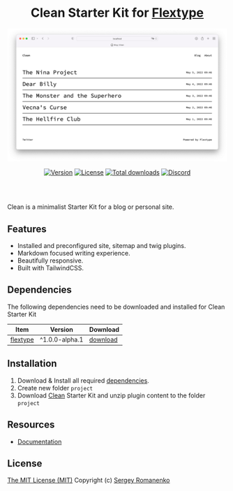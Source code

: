 <h1 align="center">Clean Starter Kit for <a href="https://awilum.github.io/flextype">Flextype</a></h1>

![preview](preview.png)

<p align="center">
<a href="https://github.com/flextype-starter-kits/clean/releases"><img alt="Version" src="https://img.shields.io/github/release/flextype-starter-kits/clean.svg?label=version&color=black&style=for-the-badge"></a> <a href="https://github.com/flextype-starter-kits/clean"><img src="https://img.shields.io/badge/license-MIT-blue.svg?color=black&style=for-the-badge" alt="License"></a> <a href="https://github.com/flextype-starter-kits/clean"><img src="https://img.shields.io/github/downloads/flextype-starter-kits/clean/total.svg?color=black&style=for-the-badge" alt="Total downloads"></a> <a href="https://discord.gg/ewQkqgfBAc"><img src="https://img.shields.io/discord/423097982498635778.svg?logo=discord&color=black&label=Discord%20Chat&style=for-the-badge" alt="Discord"></a>
</p>

<br><br>

Clean is a minimalist Starter Kit for a blog or personal site.

## Features
* Installed and preconfigured site, sitemap and twig plugins.
* Markdown focused writing experience.
* Beautifully responsive.
* Built with TailwindCSS.

## Dependencies

The following dependencies need to be downloaded and installed for Clean Starter Kit

| Item | Version | Download |
|---|---|---|
| [flextype](https://github.com/flextype/flextype) | ^1.0.0-alpha.1 | [download](https://github.com/flextype/flextype/releases) |

## Installation

1. Download & Install all required [dependencies](https://github.com/flextype-starter-kits/clean#dependencies).
2. Create new folder `project`
3. Download [Clean](https://github.com/flextype-starter-kits/clean/releases) Starter Kit and unzip plugin content to the folder `project`

## Resources
* [Documentation](https://awilum.github.io/flextype/downloads/extend/plugins/site)

## License
[The MIT License (MIT)](https://github.com/flextype-starter-kits/clean/blob/master/LICENSE.txt)
Copyright (c) [Sergey Romanenko](https://github.com/Awilum)
